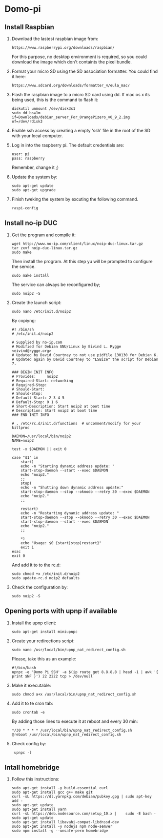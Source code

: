 # Domo-pi

## Install Raspbian
1. Download the lastest raspbian image from:

	```
	https://www.raspberrypi.org/downloads/raspbian/
	```
	
	For this purpose, no desktop environment is required, so you could download the image which don't containts the pixel bundle.

2. Format your micro SD using the SD association formatter. You could find it here:

	``` 
	https://www.sdcard.org/downloads/formatter_4/eula_mac/
	```

3. Flash the raspbian image to a micro SD card using dd. If mac os x its being used, this is the command to flash it:

	```
	diskutil unmount /dev/disk3s1
	sudo dd bs=1m if=Downloads/debian_server_For_OrangePizero_v0_9_2.img of=/dev/rdisk3
	```

4. Enable ssh access by creating a empty 'ssh' file in the root of the SD with your local computer.

5. Log in into the raspberry pi. The default credentials are:

	```
	user: pi
	pass: raspberry 
	```
	Remember, change it ;)



6. Update the system by:

	```
	sudo apt-get update
	sudo apt-get upgrade
	```
	
7. Finish tweking the system by excuting the following command.

	```
	raspi-config
	```

## Install no-ip DUC

1. Get the program and compile it:

	```
	wget http://www.no-ip.com/client/linux/noip-duc-linux.tar.gz
	tar zxvf noip-duc-linux.tar.gz
	sudo make
	```

	Then install the program. At this step yu will be prompted to configure the service.
	
	```
	sudo make install
	```
	
	The service can always be reconfigured by;

	```
	sudo noip2 -S
	```
	
2. Create the launch script:

	```
	sudo nano /etc/init.d/noip2
	```
	
	By copiyng:

	```
	#! /bin/sh
	# /etc/init.d/noip2

	# Supplied by no-ip.com
	# Modified for Debian GNU/Linux by Eivind L. Rygge <eivind@rygge.org>
	# Updated by David Courtney to not use pidfile 130130 for Debian 6.
	# Updated again by David Courtney to "LSBize" the script for Debian 7.

	### BEGIN INIT INFO
	# Provides:     noip2
	# Required-Start: networking
	# Required-Stop:
	# Should-Start:
	# Should-Stop:
	# Default-Start: 2 3 4 5
	# Default-Stop: 0 1 6
	# Short-Description: Start noip2 at boot time
	# Description: Start noip2 at boot time
	### END INIT INFO

	# . /etc/rc.d/init.d/functions  # uncomment/modify for your killproc

	DAEMON=/usr/local/bin/noip2
	NAME=noip2

	test -x $DAEMON || exit 0

	case "$1" in
    	start)
    	echo -n "Starting dynamic address update: "
    	start-stop-daemon --start --exec $DAEMON
    	echo "noip2."
    	;;
    	stop)
    	echo -n "Shutting down dynamic address update:"
    	start-stop-daemon --stop --oknodo --retry 30 --exec $DAEMON
    	echo "noip2."
    	;;

    	restart)
    	echo -n "Restarting dynamic address update: "
    	start-stop-daemon --stop --oknodo --retry 30 --exec $DAEMON
    	start-stop-daemon --start --exec $DAEMON
    	echo "noip2."
    	;;

    	*)
    	echo "Usage: $0 {start|stop|restart}"
    	exit 1
	esac
	exit 0
	```
	
	And add it to to the rc.d:
	
	```
	sudo chmod +x /etc/init.d/noip2
	sudo update-rc.d noip2 defaults
	```

3. Check the configuration by:

	```
	sudo noip2 -S
	```
	
## Opening ports with upnp if available

1. Install the upnp client:

	```
	sudo apt-get install miniupnpc
	```

2. Create your redirections script:

	```
	sudo nano /usr/local/bin/upnp_nat_redirect_config.sh
   ```
   
   Please, take this as an example:

	```
	#!/bin/bash
	upnpc -e 'Domo Pi SSH' -a $(ip route get 8.8.8.8 | head -1 | awk '{ print $NF }') 22 2222 tcp > /dev/null
	```
	
3. Make it executable:

	```
	sudo chmod a+x /usr/local/bin/upnp_nat_redirect_config.sh
	```
4. Add it to te cron tab:
	
	```
	sudo crontab -e
	```
	
	By adding those lines to execute it at reboot and every 30 min:
	
	```
	*/30 * * * * /usr/local/bin/upnp_nat_redirect_config.sh
	@reboot /usr/local/bin/upnp_nat_redirect_config.sh
   ```
   
5. Check config by:

   ```
	upnpc -l
	```

## Intall homebridge

1. Follow this instructions:

	```
	sudo apt-get install -y build-essential curl
 	sudo apt-get install gcc g++ make git
 	curl -sL https://dl.yarnpkg.com/debian/pubkey.gpg | sudo apt-key add -
 	sudo apt-get update 
 	sudo apt-get install yarn
 	curl -sL https://deb.nodesource.com/setup_10.x | 	sudo -E bash -
 	sudo apt-get update
 	sudo apt-get install libavahi-compat-libdnssd-dev
 	sudo apt-get install -y nodejs npm node-semver
 	sudo npm install -g --unsafe-perm homebridge
   ```
   
   